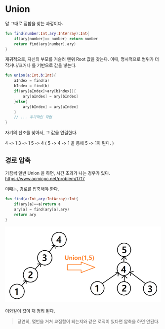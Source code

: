 # Union

말 그대로 집합을 찾는 과정이다.

```kotlin
fun find(number:Int,ary:IntArray):Int{
    if(ary[number]== number) return number
    return find(ary[number],ary)
}
```

재귀적으로, 자신의 부모를 거슬러 맨위 Root 값을 찾는다.
이때, 명시적으로 범위가 더 작거나/크거나 를 기반으로 값을 넣는다.

```kotlin
fun union(a:Int,b:Int){
    aIndex = find(a)
    bIndex = find(b)
    if(ary[aIndex]>ary[bIndex]){
        ary[aIndex] = ary[bIndex]
    }else{
        ary[bIndex] = ary[aIndex]
    }
    // ... 추가적인 작업
}
```
자기의 선조를 찾아서, 그 값을 연결한다.

4 -> 1
3 -> 1
5 -> 4 ( 5 -> 4 -> 1 을 통해 5 -> 1이 된다. )

## 경로 압축

가끔씩 일반 Union 을 하면, 시간 초과가 나는 경우가 있다.
https://www.acmicpc.net/problem/1717

이때는, 경로를 압축해야 한다.

```kotlin
fun find(a:Int,ary:IntArray):Int{
    if(ary[a]==a)return a
    ary[a] = find(ary[a],ary)
    return ary
}
```
![img.png](../images/union-pack.png)

이와같이 값이 재 정리 된다.

> 당연히, 몇번을 거쳐 교집합이 되는지와 같은 로직이 있다면 압축을 하면 안된다. 
